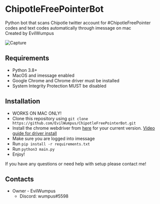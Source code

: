 # ChipotleFreePointerBot
Python bot that scans Chipotle twitter account for #ChipotleFreePointer codes and text codes automatically through imessage on mac <br />
Created by EvilWumpus

![Capture](https://github.com/EvilWumpus/ChipotleFreePointerBot/assets/96006583/c32de27d-c03b-4ea3-a182-cd83c1d70e8a)

## Requirements
- Python 3.8+
- MacOS and imessage enabled
- Google Chrome and Chrome driver must be installed
- System Integrity Protection MUST be disabled

## Installation
- WORKS ON MAC ONLY!
- Clone this repository using `git clone https://github.com/EvilWumpus/ChipotleFreePointerBot.git`
- Install the chrome webdriver from [here](https://chromedriver.chromium.org/downloads) for your current version. [Video guide for driver install](https://youtu.be/WnWQgUerR0c?t=108)
- Make sure you are logged into imessage
- Run `pip install -r requirements.txt`
- Run `python3 main.py`
- Enjoy!

If you have any questions or need help with setup please contact me!

## Contacts
- Owner - EvilWumpus
  - Discord: wumpus#5598
